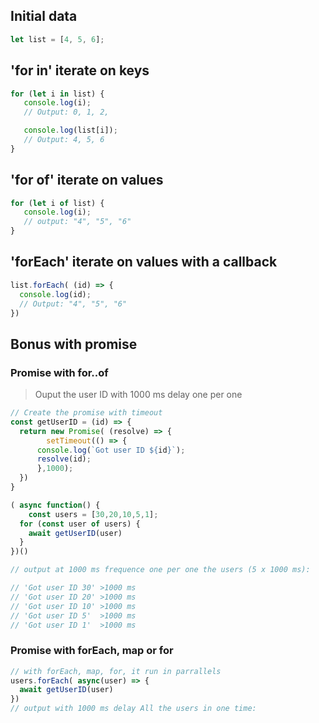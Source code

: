 ## Initial data

```js
let list = [4, 5, 6];
```

## 'for in' iterate on keys

```js
for (let i in list) {
   console.log(i);
   // Output: 0, 1, 2,

   console.log(list[i]);
   // Output: 4, 5, 6
}
```

## 'for of' iterate on values

```js
for (let i of list) {
   console.log(i);
   // output: "4", "5", "6"
}
```

## 'forEach' iterate on values with a callback

```js
list.forEach( (id) => {
  console.log(id);
  // Output: "4", "5", "6"
})
```

## Bonus with promise

### Promise with for..of
> Ouput the user ID with 1000 ms delay one per one

```js
// Create the promise with timeout
const getUserID = (id) => {
  return new Promise( (resolve) => {
		setTimeout(() => {
      console.log(`Got user ID ${id}`);
      resolve(id);
	  },1000);
  })
}
```

```js
( async function() {
	const users = [30,20,10,5,1];
  for (const user of users) {
  	await getUserID(user)
  }
})()

// output at 1000 ms frequence one per one the users (5 x 1000 ms):

// 'Got user ID 30' >1000 ms
// 'Got user ID 20' >1000 ms
// 'Got user ID 10' >1000 ms
// 'Got user ID 5'  >1000 ms
// 'Got user ID 1'  >1000 ms
```

### Promise with forEach, map or for

```js
// with forEach, map, for, it run in parrallels
users.forEach( async(user) => {
  await getUserID(user)
})
// output with 1000 ms delay All the users in one time:
```
